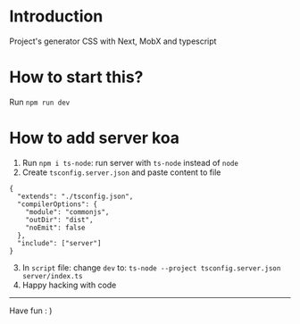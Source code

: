 # Introduction
Project's generator CSS with Next, MobX and typescript

# How to start this?
Run ```npm run dev```
# How to add server koa

1. Run `npm i ts-node`: run server with `ts-node` instead of `node`
2. Create `tsconfig.server.json` and paste content to file 
  ```
  {
    "extends": "./tsconfig.json",
    "compilerOptions": {
      "module": "commonjs",
      "outDir": "dist",
      "noEmit": false
    },
    "include": ["server"]
  }
  ```
3. In `script` file: change `dev` to: `ts-node --project tsconfig.server.json server/index.ts`
4. Happy hacking with code 

---
Have fun : )
